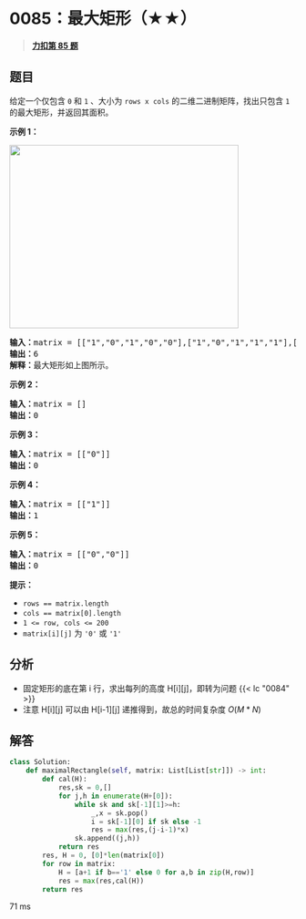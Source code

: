 # 0085：最大矩形（★★）


> <u>**[力扣第 85 题](https://leetcode.cn/problems/maximal-rectangle/)**</u>

## 题目

<p>给定一个仅包含 <code>0</code> 和 <code>1</code> 、大小为 <code>rows x cols</code> 的二维二进制矩阵，找出只包含 <code>1</code> 的最大矩形，并返回其面积。</p>



<p><strong>示例 1：</strong></p>
<img alt="" src="https://assets.leetcode.com/uploads/2020/09/14/maximal.jpg" style="width: 402px; height: 322px;" />
<pre>
<strong>输入：</strong>matrix = [["1","0","1","0","0"],["1","0","1","1","1"],["1","1","1","1","1"],["1","0","0","1","0"]]
<strong>输出：</strong>6
<strong>解释：</strong>最大矩形如上图所示。
</pre>

<p><strong>示例 2：</strong></p>

<pre>
<strong>输入：</strong>matrix = []
<strong>输出：</strong>0
</pre>

<p><strong>示例 3：</strong></p>

<pre>
<strong>输入：</strong>matrix = [["0"]]
<strong>输出：</strong>0
</pre>

<p><strong>示例 4：</strong></p>

<pre>
<strong>输入：</strong>matrix = [["1"]]
<strong>输出：</strong>1
</pre>

<p><strong>示例 5：</strong></p>

<pre>
<strong>输入：</strong>matrix = [["0","0"]]
<strong>输出：</strong>0
</pre>



<p><strong>提示：</strong></p>

<ul>
<li><code>rows == matrix.length</code></li>
<li><code>cols == matrix[0].length</code></li>
<li><code>1 &lt;= row, cols &lt;= 200</code></li>
<li><code>matrix[i][j]</code> 为 <code>'0'</code> 或 <code>'1'</code></li>
</ul>


## 分析

- 固定矩形的底在第 i 行，求出每列的高度 H[i][j]，即转为问题 {{< lc "0084" >}}
- 注意 H[i][j] 可以由 H[i-1][j] 递推得到，故总的时间复杂度 $O(M*N)$

## 解答

```python
class Solution:
    def maximalRectangle(self, matrix: List[List[str]]) -> int:
        def cal(H):
            res,sk = 0,[]
            for j,h in enumerate(H+[0]):
                while sk and sk[-1][1]>=h:
                    _,x = sk.pop()
                    i = sk[-1][0] if sk else -1
                    res = max(res,(j-i-1)*x)
                sk.append((j,h))
            return res
        res, H = 0, [0]*len(matrix[0])
        for row in matrix:
            H = [a+1 if b=='1' else 0 for a,b in zip(H,row)]
            res = max(res,cal(H))
        return res
```
71 ms
